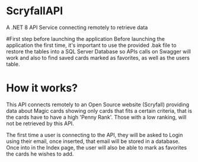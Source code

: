 # ScryfallAPI
A .NET 8 API Service connecting remotely to retrieve data

#First step before launching the application
Before launching the application the first time, it's important to use the provided .bak file to restore the tables into a SQL Server Database so APIs calls on Swagger will work and also to find saved cards marked as favorites, as well as the users table.

# How it works?
This API connects remotely to an Open Source website (Scryfall) providing data about Magic cards showing only cards that fits a certain criteria, that is the cards have to have a high 'Penny Rank'. Those with a low ranking, will not be retrieved by this API.

The first time a user is connecting to the API, they will be asked to Login using their email, once inserted, that email will be stored in a database. Once into in the Index page, the user will also be able to mark as favorites the cards he wishes to add.
